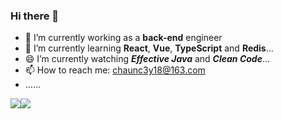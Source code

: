 ### Hi there 👋

<!--
**Chauncey-Leonard/Chauncey-Leonard** is a ✨ _special_ ✨ repository because its `README.md` (this file) appears on your GitHub profile.

Here are some ideas to get you started:

- 🔭 I’m currently working on ...
- 🌱 I’m currently learning ...
- 👯 I’m looking to collaborate on ...
- 🤔 I’m looking for help with ...
- 💬 Ask me about ...
- 📫 How to reach me: ...
- 😄 Pronouns: ...
- ⚡ Fun fact: ...

<img src="https://media.giphy.com/media/WUlplcMpOCEmTGBtBW/giphy.gif" width="30">……
-->

- 🔭 I’m currently working as a **back-end** engineer 
- 🌱 I’m currently learning **React**, **Vue**, **TypeScript** and **Redis**...
- 😄 I’m currently watching _**Effective Java**_ and _**Clean Code**_...
- 📫 How to reach me: chaunc3y18@163.com
- ……

<div style="display: flex">
  <img src="https://github-readme-stats.vercel.app/api?username=Chauncey-Leonard&show_icons=true&hide_border=true">
  
  <img src="https://github-readme-stats.vercel.app/api/top-langs/?username=Chauncey-Leonard&hide=html&hide_border=true&layout=compact">
</div>
